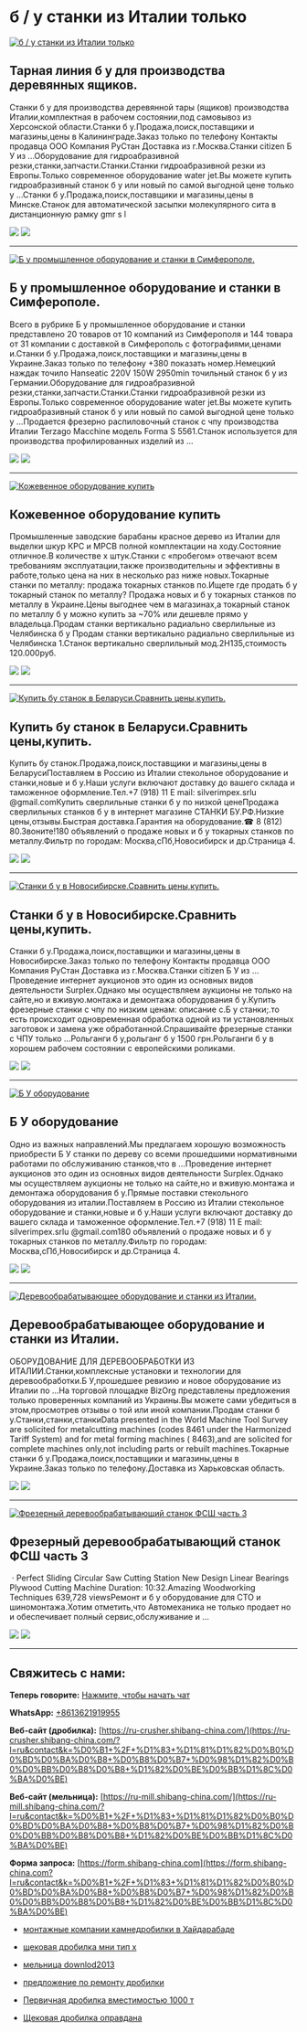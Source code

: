# б / у станки из Италии только

<a href="https://swt.shibang-china.com/?l=ru&img&k=%D0%B1+%2F+%D1%83+%D1%81%D1%82%D0%B0%D0%BD%D0%BA%D0%B8+%D0%B8%D0%B7+%D0%98%D1%82%D0%B0%D0%BB%D0%B8%D0%B8+%D1%82%D0%BE%D0%BB%D1%8C%D0%BA%D0%BE" target="_blank">![б / у станки из Италии только](http://static.shibang-china.com/all-800x300/1260.jpg)</a>

## Тарная линия б у для производства деревянных ящиков.
Станки б у для производства деревянной тары (ящиков) производства Италии,комплектная в рабочем состоянии,под самовывоз из Херсонской области.Станки б у.Продажа,поиск,поставщики и магазины,цены в Калининграде.Заказ только по телефону Контакты продавца ООО Компания РуСтан Доставка из г.Москва.Станки citizen Б У из …Оборудование для гидроабразивной резки,станки,запчасти.Станки.Станки гидроабразивной резки из Европы.Только современное оборудование water jet.Вы можете купить гидроабразивный станок б у или новый по самой выгодной цене только у …Станки б у.Продажа,поиск,поставщики и магазины,цены в Минске.Станок для автоматической засыпки молекулярного сита в дистанционную рамку gmr s l


<a href="https://whatsapp.shibangsoft.com/WhatsApp.php" target="_blank" title="WhatsApp">![](http://static.shibang-china.com/icon/whatsapp.png)</a> <a href="https://swt.shibang-china.com/?l=ru&icon&k=%D0%B1+%2F+%D1%83+%D1%81%D1%82%D0%B0%D0%BD%D0%BA%D0%B8+%D0%B8%D0%B7+%D0%98%D1%82%D0%B0%D0%BB%D0%B8%D0%B8+%D1%82%D0%BE%D0%BB%D1%8C%D0%BA%D0%BE" target="_blank">![](http://static.shibang-china.com/icon/chat-ru.png)</a>

---

<a href="https://swt.shibang-china.com/?l=ru&img&k=%D0%B1+%2F+%D1%83+%D1%81%D1%82%D0%B0%D0%BD%D0%BA%D0%B8+%D0%B8%D0%B7+%D0%98%D1%82%D0%B0%D0%BB%D0%B8%D0%B8+%D1%82%D0%BE%D0%BB%D1%8C%D0%BA%D0%BE" target="_blank">![Б у промышленное оборудование и станки в Симферополе.](http://static.shibang-china.com/all-800x300/389.jpg)</a>

## Б у промышленное оборудование и станки в Симферополе.
Всего в рубрике Б у промышленное оборудование и станки представлено 20 товаров от 10 компаний из Симферополя и 144 товара от 31 компании c доставкой в Симферополь с фотографиями,ценами и.Станки б у.Продажа,поиск,поставщики и магазины,цены в Украине.Заказ только по телефону +380 показать номер.Немецкий наждак точило Hanseatic 220V 150W 2950min точильный станок б у из Германии.Оборудование для гидроабразивной резки,станки,запчасти.Станки.Станки гидроабразивной резки из Европы.Только современное оборудование water jet.Вы можете купить гидроабразивный станок б у или новый по самой выгодной цене только у …Продается фрезерно распиловочный станок с чпу производства Италии Terzago Macchine модель Forma S 5561.Станок используется для производства профилированных изделий из …


<a href="https://whatsapp.shibangsoft.com/WhatsApp.php" target="_blank" title="WhatsApp">![](http://static.shibang-china.com/icon/whatsapp.png)</a> <a href="https://swt.shibang-china.com/?l=ru&icon&k=%D0%B1+%2F+%D1%83+%D1%81%D1%82%D0%B0%D0%BD%D0%BA%D0%B8+%D0%B8%D0%B7+%D0%98%D1%82%D0%B0%D0%BB%D0%B8%D0%B8+%D1%82%D0%BE%D0%BB%D1%8C%D0%BA%D0%BE" target="_blank">![](http://static.shibang-china.com/icon/chat-ru.png)</a>

---

<a href="https://swt.shibang-china.com/?l=ru&img&k=%D0%B1+%2F+%D1%83+%D1%81%D1%82%D0%B0%D0%BD%D0%BA%D0%B8+%D0%B8%D0%B7+%D0%98%D1%82%D0%B0%D0%BB%D0%B8%D0%B8+%D1%82%D0%BE%D0%BB%D1%8C%D0%BA%D0%BE" target="_blank">![Кожевенное оборудование купить](http://static.shibang-china.com/all-800x300/745.jpg)</a>

## Кожевенное оборудование купить
Промышленные заводские барабаны красное дерево из Италии для выделки шкур КРС и МРСВ полной комплектации на ходу.Состояние отличное.В количестве х штук.Станки с &#171;пробегом&#187; отвечают всем требованиям эксплуатации,также производительны и эффективны в работе,только цена на них в несколько раз ниже новых.Токарные станки по металлу: продажа токарных станков по.Ищете где продать б у токарный станок по металлу? Продажа новых и б у токарных станков по металлу в Украине.Цены выгоднее чем в магазинах,а токарный станок по металлу б у можно купить за ~70% или дешевле прямо у владельца.Продам станки вертикально радиально сверлильные из Челябинска б у Продам станки вертикально радиально сверлильные из Челябинска 1.Станок вертикально сверлильный мод.2Н135,стоимость 120.000руб.


<a href="https://whatsapp.shibangsoft.com/WhatsApp.php" target="_blank" title="WhatsApp">![](http://static.shibang-china.com/icon/whatsapp.png)</a> <a href="https://swt.shibang-china.com/?l=ru&icon&k=%D0%B1+%2F+%D1%83+%D1%81%D1%82%D0%B0%D0%BD%D0%BA%D0%B8+%D0%B8%D0%B7+%D0%98%D1%82%D0%B0%D0%BB%D0%B8%D0%B8+%D1%82%D0%BE%D0%BB%D1%8C%D0%BA%D0%BE" target="_blank">![](http://static.shibang-china.com/icon/chat-ru.png)</a>

---

<a href="https://swt.shibang-china.com/?l=ru&img&k=%D0%B1+%2F+%D1%83+%D1%81%D1%82%D0%B0%D0%BD%D0%BA%D0%B8+%D0%B8%D0%B7+%D0%98%D1%82%D0%B0%D0%BB%D0%B8%D0%B8+%D1%82%D0%BE%D0%BB%D1%8C%D0%BA%D0%BE" target="_blank">![Купить бу станок в Беларуси.Сравнить цены,купить.](http://static.shibang-china.com/all-800x300/335.jpg)</a>

## Купить бу станок в Беларуси.Сравнить цены,купить.
Купить бу станок.Продажа,поиск,поставщики и магазины,цены в БеларусиПоставляем в Россию из Италии стекольное оборудование и станки,новые и б у.Наши услуги включают доставку до вашего склада и таможенное оформление.Тел.+7 (918) 11 E mail: silverimpex.srlu @gmail.comКупить сверлильные станки б у по низкой ценеПродажа сверлильных станков б у в интернет магазине СТАНКИ БУ.РФ.Низкие цены,отзывы.Быстрая доставка.Гарантия на оборудование.☎ 8 (812) 80.Звоните!180 объявлений о продаже новых и б у токарных станков по металлу.Фильтр по городам: Москва,cПб,Новосибирск и др.Страница 4.


<a href="https://whatsapp.shibangsoft.com/WhatsApp.php" target="_blank" title="WhatsApp">![](http://static.shibang-china.com/icon/whatsapp.png)</a> <a href="https://swt.shibang-china.com/?l=ru&icon&k=%D0%B1+%2F+%D1%83+%D1%81%D1%82%D0%B0%D0%BD%D0%BA%D0%B8+%D0%B8%D0%B7+%D0%98%D1%82%D0%B0%D0%BB%D0%B8%D0%B8+%D1%82%D0%BE%D0%BB%D1%8C%D0%BA%D0%BE" target="_blank">![](http://static.shibang-china.com/icon/chat-ru.png)</a>

---

<a href="https://swt.shibang-china.com/?l=ru&img&k=%D0%B1+%2F+%D1%83+%D1%81%D1%82%D0%B0%D0%BD%D0%BA%D0%B8+%D0%B8%D0%B7+%D0%98%D1%82%D0%B0%D0%BB%D0%B8%D0%B8+%D1%82%D0%BE%D0%BB%D1%8C%D0%BA%D0%BE" target="_blank">![Станки б у в Новосибирске.Сравнить цены,купить.](http://static.shibang-china.com/all-800x300/859.jpg)</a>

## Станки б у в Новосибирске.Сравнить цены,купить.
Станки б у.Продажа,поиск,поставщики и магазины,цены в Новосибирске.Заказ только по телефону Контакты продавца ООО Компания РуСтан Доставка из г.Москва.Станки citizen Б У из …Проведение интернет аукционов это один из основных видов деятельности Surplex.Однако мы осуществляем аукционы не только на сайте,но и вживую.монтажа и демонтажа оборудования б у.Купить фрезерные станки с чпу по низким ценам: описание с.Б у станки;.то есть происходит одновременная обработка одной из ти установленных заготовок и замена уже обработанной.Спрашивайте фрезерные станки с ЧПУ только …Рольганги б у,рольганг б у 1500 грн.Рольганги б у в хорошем рабочем состоянии с европейскими роликами.


<a href="https://whatsapp.shibangsoft.com/WhatsApp.php" target="_blank" title="WhatsApp">![](http://static.shibang-china.com/icon/whatsapp.png)</a> <a href="https://swt.shibang-china.com/?l=ru&icon&k=%D0%B1+%2F+%D1%83+%D1%81%D1%82%D0%B0%D0%BD%D0%BA%D0%B8+%D0%B8%D0%B7+%D0%98%D1%82%D0%B0%D0%BB%D0%B8%D0%B8+%D1%82%D0%BE%D0%BB%D1%8C%D0%BA%D0%BE" target="_blank">![](http://static.shibang-china.com/icon/chat-ru.png)</a>

---

<a href="https://swt.shibang-china.com/?l=ru&img&k=%D0%B1+%2F+%D1%83+%D1%81%D1%82%D0%B0%D0%BD%D0%BA%D0%B8+%D0%B8%D0%B7+%D0%98%D1%82%D0%B0%D0%BB%D0%B8%D0%B8+%D1%82%D0%BE%D0%BB%D1%8C%D0%BA%D0%BE" target="_blank">![Б У оборудование](http://static.shibang-china.com/all-800x300/962.jpg)</a>

## Б У оборудование
Одно из важных направлений.Мы предлагаем хорошую возможность приобрести Б У станки по дереву со всеми прошедшими нормативными работами по обслуживанию станков,что в …Проведение интернет аукционов это один из основных видов деятельности Surplex.Однако мы осуществляем аукционы не только на сайте,но и вживую.монтажа и демонтажа оборудования б у.Прямые поставки стекольного оборудования из италии.Поставляем в Россию из Италии стекольное оборудование и станки,новые и б у.Наши услуги включают доставку до вашего склада и таможенное оформление.Тел.+7 (918) 11 E mail: silverimpex.srlu @gmail.com180 объявлений о продаже новых и б у токарных станков по металлу.Фильтр по городам: Москва,cПб,Новосибирск и др.Страница 4.


<a href="https://whatsapp.shibangsoft.com/WhatsApp.php" target="_blank" title="WhatsApp">![](http://static.shibang-china.com/icon/whatsapp.png)</a> <a href="https://swt.shibang-china.com/?l=ru&icon&k=%D0%B1+%2F+%D1%83+%D1%81%D1%82%D0%B0%D0%BD%D0%BA%D0%B8+%D0%B8%D0%B7+%D0%98%D1%82%D0%B0%D0%BB%D0%B8%D0%B8+%D1%82%D0%BE%D0%BB%D1%8C%D0%BA%D0%BE" target="_blank">![](http://static.shibang-china.com/icon/chat-ru.png)</a>

---

<a href="https://swt.shibang-china.com/?l=ru&img&k=%D0%B1+%2F+%D1%83+%D1%81%D1%82%D0%B0%D0%BD%D0%BA%D0%B8+%D0%B8%D0%B7+%D0%98%D1%82%D0%B0%D0%BB%D0%B8%D0%B8+%D1%82%D0%BE%D0%BB%D1%8C%D0%BA%D0%BE" target="_blank">![Деревообрабатывающее оборудование и станки из Италии.](http://static.shibang-china.com/all-800x300/454.jpg)</a>

## Деревообрабатывающее оборудование и станки из Италии.
ОБОРУДОВАНИЕ ДЛЯ ДЕРЕВООБРАБОТКИ ИЗ ИТАЛИИ.Станки,комплексные установки и технологии для деревообработки.Б У,прошедшее ревизию и новое оборудование из Италии по …На торговой площадке BizOrg представлены предложения только проверенных компаний из Украины.Вы можете сами убедиться в этом,просмотрев отзывы о той или иной компании.Продам станки б у.Станки,станки,станкиData presented in the World Machine Tool Survey are solicited for metalcutting machines (codes 8461 under the Harmonized Tariff System) and for metal forming machines ( 8463),and are solicited for complete machines only,not including parts or rebuilt machines.Токарные станки б у.Продажа,поиск,поставщики и магазины,цены в Украине.Заказ только по телефону.Доставка из Харьковская область.


<a href="https://whatsapp.shibangsoft.com/WhatsApp.php" target="_blank" title="WhatsApp">![](http://static.shibang-china.com/icon/whatsapp.png)</a> <a href="https://swt.shibang-china.com/?l=ru&icon&k=%D0%B1+%2F+%D1%83+%D1%81%D1%82%D0%B0%D0%BD%D0%BA%D0%B8+%D0%B8%D0%B7+%D0%98%D1%82%D0%B0%D0%BB%D0%B8%D0%B8+%D1%82%D0%BE%D0%BB%D1%8C%D0%BA%D0%BE" target="_blank">![](http://static.shibang-china.com/icon/chat-ru.png)</a>

---

<a href="https://swt.shibang-china.com/?l=ru&img&k=%D0%B1+%2F+%D1%83+%D1%81%D1%82%D0%B0%D0%BD%D0%BA%D0%B8+%D0%B8%D0%B7+%D0%98%D1%82%D0%B0%D0%BB%D0%B8%D0%B8+%D1%82%D0%BE%D0%BB%D1%8C%D0%BA%D0%BE" target="_blank">![Фрезерный деревообрабатывающий станок ФСШ часть 3](http://static.shibang-china.com/all-800x300/339.jpg)</a>

## Фрезерный деревообрабатывающий станок ФСШ часть 3
&nbsp;&#0183;&#32;Perfect Sliding Circular Saw Cutting Station New Design Linear Bearings Plywood Cutting Machine Duration: 10:32.Amazing Woodworking Techniques 639,728 viewsРемонт и б у оборудование для СТО и шиномонтажа.Хотим отметить,что Автомеханика не только продает но и обеспечивает полный сервис,обслуживание и …

<a href="https://whatsapp.shibangsoft.com/WhatsApp.php" target="_blank" title="WhatsApp">![](http://static.shibang-china.com/icon/whatsapp.png)</a> <a href="https://swt.shibang-china.com/?l=ru&icon&k=%D0%B1+%2F+%D1%83+%D1%81%D1%82%D0%B0%D0%BD%D0%BA%D0%B8+%D0%B8%D0%B7+%D0%98%D1%82%D0%B0%D0%BB%D0%B8%D0%B8+%D1%82%D0%BE%D0%BB%D1%8C%D0%BA%D0%BE" target="_blank">![](http://static.shibang-china.com/icon/chat-ru.png)</a>

---
## Свяжитесь с нами:

**Теперь говорите:** [Нажмите, чтобы начать чат](https://swt.shibang-china.com?l=ru&contact&k=%D0%B1+%2F+%D1%83+%D1%81%D1%82%D0%B0%D0%BD%D0%BA%D0%B8+%D0%B8%D0%B7+%D0%98%D1%82%D0%B0%D0%BB%D0%B8%D0%B8+%D1%82%D0%BE%D0%BB%D1%8C%D0%BA%D0%BE)

**WhatsApp:**  [+8613621919955](https://whatsapp.shibangsoft.com/WhatsApp.php)

**Веб-сайт (дробилка):** [https://ru-crusher.shibang-china.com/](https://ru-crusher.shibang-china.com/?l=ru&contact&k=%D0%B1+%2F+%D1%83+%D1%81%D1%82%D0%B0%D0%BD%D0%BA%D0%B8+%D0%B8%D0%B7+%D0%98%D1%82%D0%B0%D0%BB%D0%B8%D0%B8+%D1%82%D0%BE%D0%BB%D1%8C%D0%BA%D0%BE)

**Веб-сайт (мельница):** [https://ru-mill.shibang-china.com/](https://ru-mill.shibang-china.com/?l=ru&contact&k=%D0%B1+%2F+%D1%83+%D1%81%D1%82%D0%B0%D0%BD%D0%BA%D0%B8+%D0%B8%D0%B7+%D0%98%D1%82%D0%B0%D0%BB%D0%B8%D0%B8+%D1%82%D0%BE%D0%BB%D1%8C%D0%BA%D0%BE)

**Форма запроса:** [https://form.shibang-china.com](https://form.shibang-china.com?l=ru&contact&k=%D0%B1+%2F+%D1%83+%D1%81%D1%82%D0%B0%D0%BD%D0%BA%D0%B8+%D0%B8%D0%B7+%D0%98%D1%82%D0%B0%D0%BB%D0%B8%D0%B8+%D1%82%D0%BE%D0%BB%D1%8C%D0%BA%D0%BE)

* [монтажные компании камнедробилки в Хайдарабаде](../132/%D0%BC%D0%BE%D0%BD%D1%82%D0%B0%D0%B6%D0%BD%D1%8B%D0%B5%20%D0%BA%D0%BE%D0%BC%D0%BF%D0%B0%D0%BD%D0%B8%D0%B8%20%D0%BA%D0%B0%D0%BC%D0%BD%D0%B5%D0%B4%D1%80%D0%BE%D0%B1%D0%B8%D0%BB%D0%BA%D0%B8%20%D0%B2%20%D0%A5%D0%B0%D0%B9%D0%B4%D0%B0%D1%80%D0%B0%D0%B1%D0%B0%D0%B4%D0%B5.md)

* [щековая дробилка мни тип х](../133/%D1%89%D0%B5%D0%BA%D0%BE%D0%B2%D0%B0%D1%8F%20%D0%B4%D1%80%D0%BE%D0%B1%D0%B8%D0%BB%D0%BA%D0%B0%20%D0%BC%D0%BD%D0%B8%20%D1%82%D0%B8%D0%BF%20%D1%85.md)

* [мельница downlod2013](../134/%D0%BC%D0%B5%D0%BB%D1%8C%D0%BD%D0%B8%D1%86%D0%B0%20downlod2013.md)

* [предложение по ремонту дробилки](../132/%D0%BF%D1%80%D0%B5%D0%B4%D0%BB%D0%BE%D0%B6%D0%B5%D0%BD%D0%B8%D0%B5%20%D0%BF%D0%BE%20%D1%80%D0%B5%D0%BC%D0%BE%D0%BD%D1%82%D1%83%20%D0%B4%D1%80%D0%BE%D0%B1%D0%B8%D0%BB%D0%BA%D0%B8.md)

* [Первичная дробилка вместимостью 1000 т](../133/%D0%9F%D0%B5%D1%80%D0%B2%D0%B8%D1%87%D0%BD%D0%B0%D1%8F%20%D0%B4%D1%80%D0%BE%D0%B1%D0%B8%D0%BB%D0%BA%D0%B0%20%D0%B2%D0%BC%D0%B5%D1%81%D1%82%D0%B8%D0%BC%D0%BE%D1%81%D1%82%D1%8C%D1%8E%201000%20%D1%82.md)

* [Щековая дробилка оправдана](../132/%D0%A9%D0%B5%D0%BA%D0%BE%D0%B2%D0%B0%D1%8F%20%D0%B4%D1%80%D0%BE%D0%B1%D0%B8%D0%BB%D0%BA%D0%B0%20%D0%BE%D0%BF%D1%80%D0%B0%D0%B2%D0%B4%D0%B0%D0%BD%D0%B0.md)